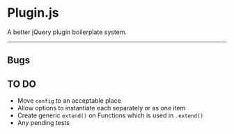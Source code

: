 # Plugin.js
A better jQuery plugin boilerplate system.

***

## Bugs

## TO DO

- Move `config` to an acceptable place
- Allow options to instantiate each separately or as one item
- Create generic `extend()` on Functions which is used in `.extend()`
- Any pending tests